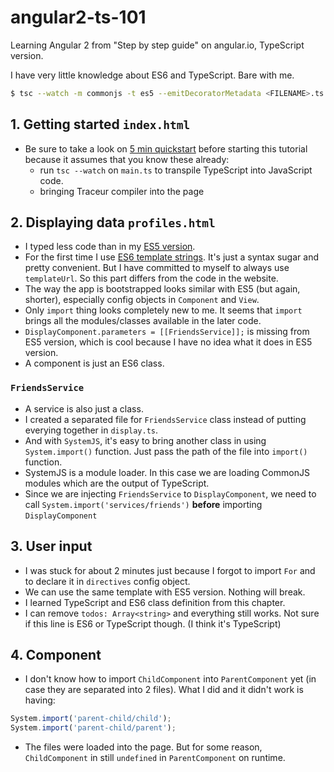 # angular2-ts-101

Learning Angular 2 from "Step by step guide" on angular.io, TypeScript version.

I have very little knowledge about ES6 and TypeScript. Bare with me.

```sh
$ tsc --watch -m commonjs -t es5 --emitDecoratorMetadata <FILENAME>.ts
```

## 1. Getting started `index.html`

- Be sure to take a look on [5 min quickstart](https://angular.io/docs/js/latest/quickstart.html) before starting this tutorial because it assumes that you know these already:
	- run `tsc --watch` on `main.ts` to transpile TypeScript into JavaScript code.
	- bringing Traceur compiler into the page

## 2. Displaying data `profiles.html`

- I typed less code than in my [ES5 version](https://github.com/armno/angular2-es5-101).
- For the first time I use [ES6 template strings](https://github.com/lukehoban/es6features#template-strings). It's just a syntax sugar and pretty convenient. But I have committed to myself to always use `templateUrl`. So this part differs from the code in the website.
- The way the app is bootstrapped looks similar with ES5 (but again, shorter), especially config objects in `Component` and `View`.
- Only `import` thing looks completely new to me. It seems that `import` brings all the modules/classes available in the later code.
- `DisplayComponent.parameters = [[FriendsService]];` is missing from ES5 version, which is cool because I have no idea what it does in ES5 version.
- A component is just an ES6 class.

### `FriendsService`

- A service is also just a class.
- I created a separated file for `FriendsService` class instead of putting everying together in `display.ts`.
- And with `SystemJS`, it's easy to bring another class in using `System.import()` function. Just pass the path of the file into `import()` function.
- SystemJS is a module loader. In this case we are loading CommonJS modules which are the output of TypeScript.
- Since we are injecting `FriendsService` to `DisplayComponent`, we need to call `System.import('services/friends')` **before** importing `DisplayComponent`

## 3. User input

- I was stuck for about 2 minutes just because I forgot to import `For` and to declare it in `directives` config object.
- We can use the same template with ES5 version. Nothing will break.
- I learned TypeScript and ES6 class definition from this chapter.
- I can remove `todos: Array<string>` and everything still works. Not sure if this line is ES6 or TypeScript though. (I think it's TypeScript)

## 4. Component

- I don't know how to import `ChildComponent` into `ParentComponent` yet (in case they are separated into 2 files). What I did and it didn't work is having:

```js
System.import('parent-child/child');
System.import('parent-child/parent');
```

- The files were loaded into the page. But for some reason, `ChildComponent` in still `undefined` in `ParentComponent` on runtime.
